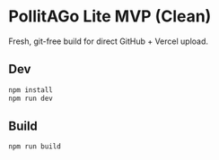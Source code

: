# PollitAGo Lite MVP (Clean)

Fresh, git-free build for direct GitHub + Vercel upload.

## Dev
```bash
npm install
npm run dev
```

## Build
```bash
npm run build
```